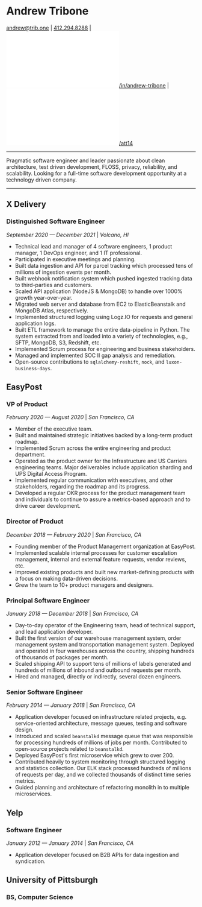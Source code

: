 # Andrew Tribone

[andrew@trib.one](mailto:andrew@trib.one) | [412.294.8288](tel:+14122948288) | [![](tribone/static/img/linkedin-brands-small.pdf)/in/andrew-tribone](https://www.linkedin.com/in/andrew-tribone/) | [![](tribone/static/img/github-square-brands-small.pdf)/att14](https://github.com/att14)

---

Pragmatic software engineer and leader passionate about clean architecture, test driven development, FLOSS, privacy, reliability, and scalability. Looking for a full-time software development opportunity at a technology driven company.

---

## X Delivery

### Distinguished Software Engineer
_September 2020 — December 2021_ | _Volcano, HI_

* Technical lead and manager of 4 software engineers, 1 product manager, 1 DevOps engineer, and 1 IT professional.
* Participated in executive meetings and planning.
* Built data ingestion and API for parcel tracking which processed tens of millions of ingestion events per month.
* Built webhook notification system which pushed ingested tracking data to third-parties and customers.
* Scaled API application (NodeJS & MongoDB) to handle over 1000% growth year-over-year.
* Migrated web server and database from EC2 to ElasticBeanstalk and MongoDB Atlas, respectively.
* Implemented structured logging using Logz.IO for requests and general application logs.
* Built ETL framework to manage the entire data-pipeline in Python. The system extracted from and loaded into a variety of technologies, e.g., SFTP, MongoDB, S3, Redshift, etc.
* Implemented Scrum process for engineering and business stakeholders.
* Managed and implemented SOC II gap analysis and remediation.
* Open-source contributions to `sqlalchemy-reshift`, `nock`, and `luxon-business-days`.

## EasyPost

### VP of Product
_February 2020 — August 2020_ | _San Francisco, CA_

* Member of the executive team.
* Built and maintained strategic initiatives backed by a long-term product roadmap.
* Implemented Scrum across the entire engineering and product department.
* Operated as the product owner for the Infrastructure and US Carriers engineering teams. Major deliverables include application sharding and UPS Digital Access Program.
* Implemented regular communication with executives, and other stakeholders, regarding the roadmap and its progress.
* Developed a regular OKR process for the product management team and individuals to continue to assure a metrics-based approach and to drive career development.

### Director of Product
_December 2018 — February 2020_ | _San Francisco, CA_

* Founding member of the Product Management organization at EasyPost.
* Implemented scalable internal processes for customer escalation management, internal and external feature requests, vendor reviews, etc.
* Improved existing products and built new market-defining products with a focus on making data-driven decisions.
* Grew the team to 10+ product managers and designers.

### Principal Software Engineer
_January 2018 — December 2018_ | _San Francisco, CA_

* Day-to-day operator of the Engineering team, head of technical support, and lead application developer.
* Built the first version of our warehouse management system, order management system and transportation management system. Deployed and operated in four warehouses across the country, shipping hundreds of thousands of packages per month.
* Scaled shipping API to support tens of millions of labels generated and hundreds of millions of inbound and outbound requests per month.
* Hired and managed, directly or indirectly, several dozen engineers.

### Senior Software Engineer
_February 2014 — January 2018_ | _San Francisco, CA_

* Application developer focused on infrastructure related projects, e.g. service-oriented architecture, message queues, testing and software design.
* Introduced and scaled `beanstalkd` message queue that was responsible for processing hundreds of millions of jobs per month. Contributed to open-source projects related to `beanstalkd`.
* Deployed EasyPost's first microservice which grew to over 200.
* Contributed heavily to system monitoring through structured logging and statistics collection. Our ELK stack processed hundreds of millions of requests per day, and we collected thousands of distinct time series metrics.
* Guided planning and architecture of refactoring monolith in to multiple microservices.

## Yelp

### Software Engineer
_January 2012 — January 2014_ | _San Francisco, CA_

* Application developer focused on B2B APIs for data ingestion and syndication.

## University of Pittsburgh
### BS, Computer Science
